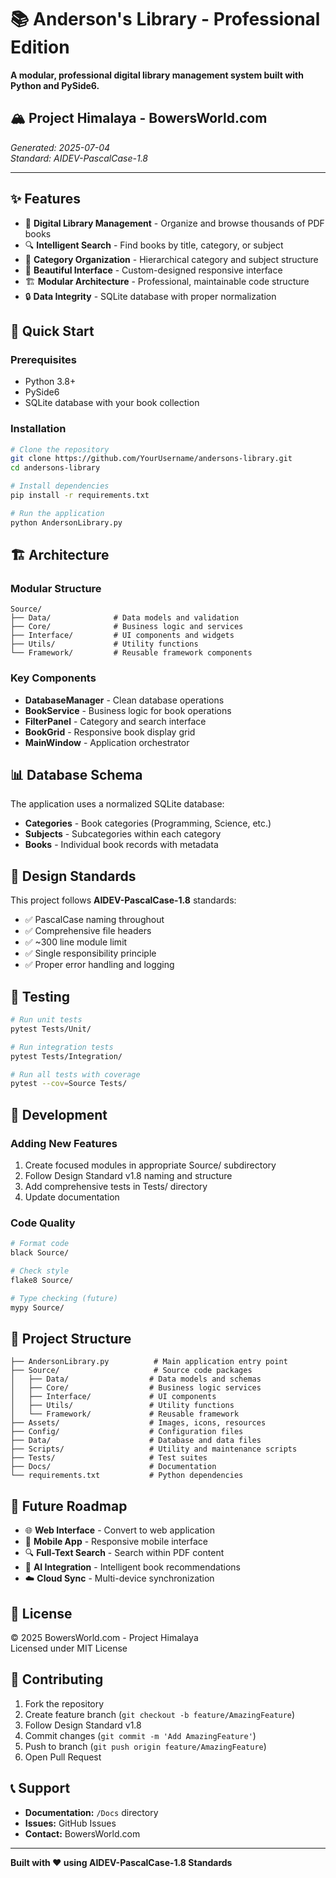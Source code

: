 # 📚 Anderson's Library - Professional Edition

**A modular, professional digital library management system built with Python and PySide6.**

## 🏔️ Project Himalaya - BowersWorld.com

*Generated: 2025-07-04*  
*Standard: AIDEV-PascalCase-1.8*

---

## ✨ Features

- 📖 **Digital Library Management** - Organize and browse thousands of PDF books
- 🔍 **Intelligent Search** - Find books by title, category, or subject  
- 📂 **Category Organization** - Hierarchical category and subject structure
- 🎨 **Beautiful Interface** - Custom-designed responsive interface
- 🏗️ **Modular Architecture** - Professional, maintainable code structure
- 🔒 **Data Integrity** - SQLite database with proper normalization

## 🚀 Quick Start

### Prerequisites
- Python 3.8+ 
- PySide6
- SQLite database with your book collection

### Installation
```bash
# Clone the repository
git clone https://github.com/YourUsername/andersons-library.git
cd andersons-library

# Install dependencies
pip install -r requirements.txt

# Run the application
python AndersonLibrary.py
```

## 🏗️ Architecture

### Modular Structure
```
Source/
├── Data/              # Data models and validation
├── Core/              # Business logic and services  
├── Interface/         # UI components and widgets
├── Utils/             # Utility functions
└── Framework/         # Reusable framework components
```

### Key Components
- **DatabaseManager** - Clean database operations
- **BookService** - Business logic for book operations
- **FilterPanel** - Category and search interface
- **BookGrid** - Responsive book display grid
- **MainWindow** - Application orchestrator

## 📊 Database Schema

The application uses a normalized SQLite database:
- **Categories** - Book categories (Programming, Science, etc.)
- **Subjects** - Subcategories within each category
- **Books** - Individual book records with metadata

## 🎯 Design Standards

This project follows **AIDEV-PascalCase-1.8** standards:
- ✅ PascalCase naming throughout
- ✅ Comprehensive file headers
- ✅ ~300 line module limit
- ✅ Single responsibility principle
- ✅ Proper error handling and logging

## 🧪 Testing

```bash
# Run unit tests
pytest Tests/Unit/

# Run integration tests  
pytest Tests/Integration/

# Run all tests with coverage
pytest --cov=Source Tests/
```

## 🔧 Development

### Adding New Features
1. Create focused modules in appropriate Source/ subdirectory
2. Follow Design Standard v1.8 naming and structure
3. Add comprehensive tests in Tests/ directory
4. Update documentation

### Code Quality
```bash
# Format code
black Source/

# Check style
flake8 Source/

# Type checking (future)
mypy Source/
```

## 📁 Project Structure

```
├── AndersonLibrary.py          # Main application entry point
├── Source/                     # Source code packages
│   ├── Data/                  # Data models and schemas  
│   ├── Core/                  # Business logic services
│   ├── Interface/             # UI components
│   ├── Utils/                 # Utility functions
│   └── Framework/             # Reusable framework
├── Assets/                    # Images, icons, resources
├── Config/                    # Configuration files
├── Data/                      # Database and data files
├── Scripts/                   # Utility and maintenance scripts
├── Tests/                     # Test suites
├── Docs/                      # Documentation
└── requirements.txt           # Python dependencies
```

## 🌟 Future Roadmap

- 🌐 **Web Interface** - Convert to web application
- 📱 **Mobile App** - Responsive mobile interface  
- 🔍 **Full-Text Search** - Search within PDF content
- 🤖 **AI Integration** - Intelligent book recommendations
- ☁️ **Cloud Sync** - Multi-device synchronization

## 📝 License

© 2025 BowersWorld.com - Project Himalaya  
Licensed under MIT License

## 🤝 Contributing

1. Fork the repository
2. Create feature branch (`git checkout -b feature/AmazingFeature`)
3. Follow Design Standard v1.8
4. Commit changes (`git commit -m 'Add AmazingFeature'`)
5. Push to branch (`git push origin feature/AmazingFeature`)
6. Open Pull Request

## 📞 Support

- **Documentation:** `/Docs` directory
- **Issues:** GitHub Issues
- **Contact:** BowersWorld.com

---

**Built with ❤️ using AIDEV-PascalCase-1.8 Standards**
